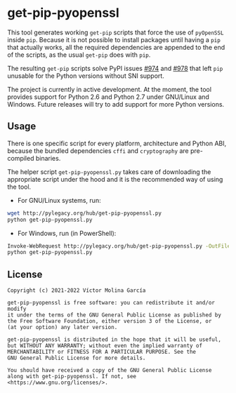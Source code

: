 # get-pip-pyopenssl

This tool generates working `get-pip` scripts that force the use of
`pyOpenSSL` inside `pip`. Because it is not possible to install packages
until having a `pip` that actually works, all the required dependencies
are appended to the end of the scripts, as the usual `get-pip` does with
`pip`.

The resulting `get-pip` scripts solve PyPI issues
[#974](https://github.com/pypa/pypi-support/issues/974) and
[#978](https://github.com/pypa/pypi-support/issues/978) that left `pip`
unusable for the Python versions without SNI support.

The project is currently in active development. At the moment, the tool
provides support for Python 2.6 and Python 2.7 under GNU/Linux and
Windows. Future releases will try to add support for more Python
versions.

## Usage

There is one specific script for every platform, architecture and Python
ABI, because the bundled dependencies `cffi` and `cryptography` are
pre-compiled binaries.

The helper script `get-pip-pyopenssl.py` takes care of downloading the
appropriate script under the hood and it is the recommended way of using
the tool.

* For GNU/Linux systems, run:
```sh
wget http://pylegacy.org/hub/get-pip-pyopenssl.py
python get-pip-pyopenssl.py
```

* For Windows, run (in PowerShell):
```sh
Invoke-WebRequest http://pylegacy.org/hub/get-pip-pyopenssl.py -OutFile get-pip-pyopenssl.py
python get-pip-pyopenssl.py
```

## License

```
Copyright (c) 2021-2022 Víctor Molina García

get-pip-pyopenssl is free software: you can redistribute it and/or modify
it under the terms of the GNU General Public License as published by
the Free Software Foundation, either version 3 of the License, or
(at your option) any later version.

get-pip-pyopenssl is distributed in the hope that it will be useful,
but WITHOUT ANY WARRANTY; without even the implied warranty of
MERCHANTABILITY or FITNESS FOR A PARTICULAR PURPOSE. See the
GNU General Public License for more details.

You should have received a copy of the GNU General Public License
along with get-pip-pyopenssl. If not, see <https://www.gnu.org/licenses/>.
```
